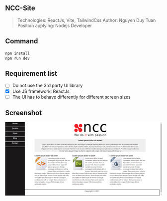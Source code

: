 ## NCC-Site
> Technologies: ReactJs, Vite, TailwindCss
> Author: Nguyen Duy Tuan
> Position applying: Nodejs Developer

## Command

```
npm install
npm run dev
```

## Requirement list
- [ ] Do not use the 3rd party UI library
- [X] Use JS framework: ReactJs
- [ ] The UI has to behave differently for different screen sizes

## Screenshot
![Screenshot](https://github.com/tuannd20/ncc-site-fe/blob/7a56e22aa8dc764a30a31ac9be49e162b0ce5145/src/assets/ScreenshotNCCSite.png)